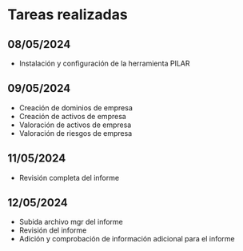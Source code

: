 # Tareas realizadas

## 08/05/2024

- Instalación y configuración de la herramienta PILAR

## 09/05/2024

- Creación de dominios de empresa
- Creación de activos de empresa
- Valoración de activos de empresa
- Valoración de riesgos de empresa

## 11/05/2024

- Revisión completa del informe

## 12/05/2024

- Subida archivo mgr del informe
- Revisión del informe
- Adición y comprobación de información adicional para el informe
